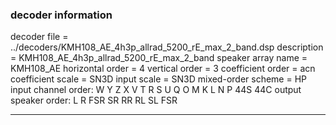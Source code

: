 
### decoder information 
decoder file = ../decoders/KMH108_AE_4h3p_allrad_5200_rE_max_2_band.dsp
description = KMH108_AE_4h3p_allrad_5200_rE_max_2_band
speaker array name = KMH108_AE
horizontal order   = 4
vertical order     = 3
coefficient order  = acn
coefficient scale  = SN3D
input scale        = SN3D
mixed-order scheme = HP
input channel order: W Y Z X V T R S U Q O M K L N P 44S 44C 
output speaker order: L R FSR SR RR RL SL FSR 

---

